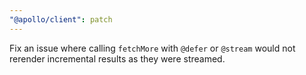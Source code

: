 ```yaml
---
"@apollo/client": patch
---
```


Fix an issue where calling `fetchMore` with `@defer` or `@stream` would not rerender incremental results as they were streamed.
